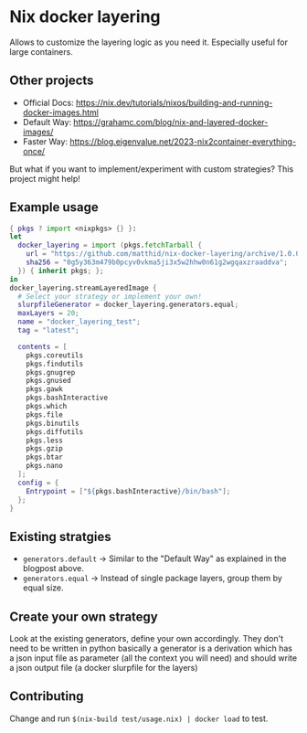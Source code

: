 # Nix docker layering

Allows to customize the layering logic as you need it. Especially useful for large containers.

## Other projects

- Official Docs: https://nix.dev/tutorials/nixos/building-and-running-docker-images.html
- Default Way: https://grahamc.com/blog/nix-and-layered-docker-images/
- Faster Way: https://blog.eigenvalue.net/2023-nix2container-everything-once/

But what if you want to implement/experiment with custom strategies? This project might help!

## Example usage

```usage.nix
{ pkgs ? import <nixpkgs> {} }:
let
  docker_layering = import (pkgs.fetchTarball {
    url = "https://github.com/matthid/nix-docker-layering/archive/1.0.0.tar.gz";
    sha256 = "0g5y363m479b0pcyv0vkma5ji3x5w2hhw0n61g2wgqaxzraaddva";
  }) { inherit pkgs; };
in
docker_layering.streamLayeredImage {
  # Select your strategy or implement your own!
  slurpfileGenerator = docker_layering.generators.equal;
  maxLayers = 20;
  name = "docker_layering_test";
  tag = "latest";

  contents = [
    pkgs.coreutils
    pkgs.findutils
    pkgs.gnugrep
    pkgs.gnused
    pkgs.gawk
    pkgs.bashInteractive
    pkgs.which
    pkgs.file
    pkgs.binutils
    pkgs.diffutils
    pkgs.less
    pkgs.gzip
    pkgs.btar
    pkgs.nano
  ];
  config = {
    Entrypoint = ["${pkgs.bashInteractive}/bin/bash"];
  };
}
```

## Existing stratgies

- `generators.default` -> Similar to the "Default Way" as explained in the blogpost above.
- `generators.equal` -> Instead of single package layers, group them by equal size.


## Create your own strategy

Look at the existing generators, define your own accordingly.
They don't need to be written in python basically a generator is a derivation which has a json input file  as parameter (all the context you will need) and should write a json output file (a docker slurpfile for the layers)


## Contributing

Change and run `$(nix-build test/usage.nix) | docker load` to test.